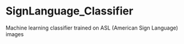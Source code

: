 # SignLanguage_Classifier
 Machine learning classifier trained on ASL (American Sign Language) images
